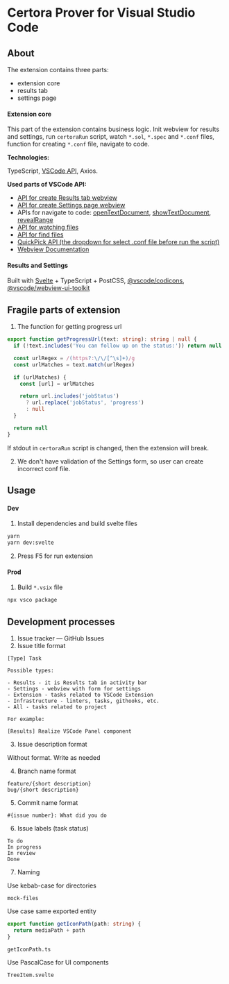 # Certora Prover for Visual Studio Code

## About

The extension contains three parts:

- extension core
- results tab
- settings page

#### Extension core

This part of the extension contains business logic. Init webview for results and settings, run `certoraRun` script, watch `*.sol`, `*.spec` and `*.conf` files, function for creating `*.conf` file, navigate to code.

**Technologies:**

TypeScript, [VSCode API](https://code.visualstudio.com/api), Axios.

**Used parts of VSCode API:**

- [API for create Results tab webview](https://code.visualstudio.com/api/references/vscode-api#window.registerWebviewViewProvider)
- [API for create Settings page webview](https://code.visualstudio.com/api/references/vscode-api#window.createWebviewPanel)
- APIs for navigate to code: [openTextDocument](https://code.visualstudio.com/api/references/vscode-api/#workspace.openTextDocument), [showTextDocument](https://code.visualstudio.com/api/references/vscode-api/#workspace.showTextDocument), [revealRange](https://code.visualstudio.com/api/references/vscode-api/#TextEditor.revealRange)
- [API for watching files](https://code.visualstudio.com/api/references/vscode-api/#workspace.createFileSystemWatcher)
- [API for find files](https://code.visualstudio.com/api/references/vscode-api/#workspace.findFiles)
- [QuickPick API (the dropdown for select .conf file before run the script)](https://code.visualstudio.com/api/references/vscode-api#window.createQuickPick)
- [Webview Documentation](https://code.visualstudio.com/api/extension-guides/webview)

#### Results and Settings

Built with [Svelte](https://svelte.dev/docs) + TypeScript + PostCSS, [@vscode/codicons](https://github.com/microsoft/vscode-codicons), [@vscode/webview-ui-toolkit](https://github.com/microsoft/vscode-webview-ui-toolkit)

## Fragile parts of extension

1. The function for getting progress url

```ts
export function getProgressUrl(text: string): string | null {
  if (!text.includes('You can follow up on the status:')) return null

  const urlRegex = /(https?:\/\/[^\s]+)/g
  const urlMatches = text.match(urlRegex)

  if (urlMatches) {
    const [url] = urlMatches

    return url.includes('jobStatus')
      ? url.replace('jobStatus', 'progress')
      : null
  }

  return null
}
```

If stdout in `certoraRun` script is changed, then the extension will break.

2. We don't have validation of the Settings form, so user can create incorrect conf file.

## Usage

#### Dev

1. Install dependencies and build svelte files
```sh
yarn
yarn dev:svelte
```

2. Press F5 for run extension

#### Prod

1. Build `*.vsix` file
```sh
npx vsco package
```

## Development processes

1. Issue tracker — GitHub Issues
2. Issue title format

```
[Type] Task

Possible types:

- Results - it is Results tab in activity bar
- Settings - webview with form for settings
- Extension - tasks related to VSCode Extension
- Infrastructure - linters, tasks, githooks, etc.
- All - tasks related to project

For example:

[Results] Realize VSCode Panel component
```
3. Issue description format

Without format. Write as needed

4. Branch name format

```
feature/{short description}
bug/{short description}
```

5. Commit name format

```
#{issue number}: What did you do
```

6. Issue labels (task status)

```
To do
In progress
In review
Done
```

7. Naming

Use kebab-case for directories
```
mock-files
```

Use case same exported entity
```ts
export function getIconPath(path: string) {
  return mediaPath + path
}
```
```
getIconPath.ts
```

Use PascalCase for UI components
```
TreeItem.svelte
```
